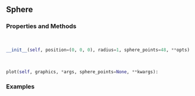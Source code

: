 ## <a id="McUtils.McUtils.Plots.Primitives.Sphere">Sphere</a>


### Properties and Methods
<a id="McUtils.McUtils.Plots.Primitives.Sphere.__init__" class="docs-object-method">&nbsp;</a>
```python
__init__(self, position=(0, 0, 0), radius=1, sphere_points=48, **opts): 
```

<a id="McUtils.McUtils.Plots.Primitives.Sphere.plot" class="docs-object-method">&nbsp;</a>
```python
plot(self, graphics, *args, sphere_points=None, **kwargs): 
```

### Examples


